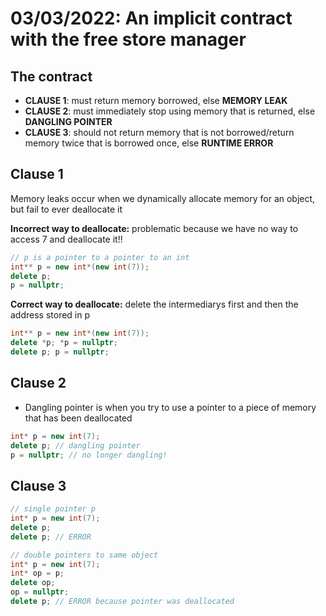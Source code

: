 # 03/03/2022: An implicit contract with the free store manager

## The contract
- **CLAUSE 1**: must return memory borrowed, else **MEMORY LEAK**
- **CLAUSE 2**: must immediately stop using memory that is returned, else **DANGLING POINTER**
- **CLAUSE 3**: should not return memory that is not borrowed/return memory twice that is borrowed once, else **RUNTIME ERROR**

## Clause 1
Memory leaks occur when we dynamically allocate memory for an object, but fail to ever deallocate it

**__Incorrect way to deallocate:__** problematic because we have no way to access 7 and deallocate it!!
```cpp
// p is a pointer to a pointer to an int
int** p = new int*(new int(7));
delete p;
p = nullptr; 
```
**__Correct way to deallocate:__** delete the intermediarys first and then the address stored in p
```cpp
int** p = new int*(new int(7));
delete *p; *p = nullptr;
delete p; p = nullptr;
```

## Clause 2
- Dangling pointer is when you try to use a pointer to a piece of memory that has been deallocated 

```cpp
int* p = new int(7);
delete p; // dangling pointer
p = nullptr; // no longer dangling!
```

## Clause 3
```cpp
// single pointer p
int* p = new int(7);
delete p;
delete p; // ERROR

// double pointers to same object
int* p = new int(7);
int* op = p;
delete op;
op = nullptr;
delete p; // ERROR because pointer was deallocated
```